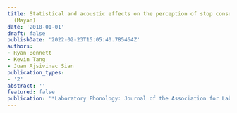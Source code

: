 ```yaml
---
title: Statistical and acoustic effects on the perception of stop consonants in Kaqchikel
  (Mayan)
date: '2018-01-01'
draft: false
publishDate: '2022-02-23T15:05:40.785464Z'
authors:
- Ryan Bennett
- Kevin Tang
- Juan Ajsivinac Sian
publication_types:
- '2'
abstract: ''
featured: false
publication: '*Laboratory Phonology: Journal of the Association for Laboratory Phonology*'
---
```


